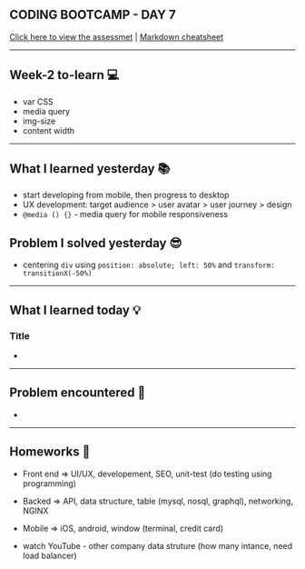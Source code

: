 ## CODING BOOTCAMP - DAY 7
[Click here to view the assessmet](#) | [Markdown cheatsheet](https://www.markdownguide.org/cheat-sheet/)

---

## Week-2 to-learn 💻
* var CSS
* media query
* img-size
* content width
---

## What I learned yesterday 📚
* start developing from mobile, then progress to desktop
* UX development: target audience > user avatar > user journey > design
* `@media () {}` - media query for mobile responsiveness


## Problem I solved yesterday 😎
* centering `div` using `position: absolute; left: 50%` and `transform: transitionX(-50%)`

---

## What I learned today 💡
### Title
* 

---

## Problem encountered 🧐
*

---

## Homeworks 📝
* Front end => UI/UX, developement, SEO, unit-test (do testing using programming)
* Backed => API, data structure, table (mysql, nosql, graphql), networking, NGINX
* Mobile => iOS, android, window (terminal, credit card)

* watch YouTube - other company data struture (how many intance, need load balancer)



